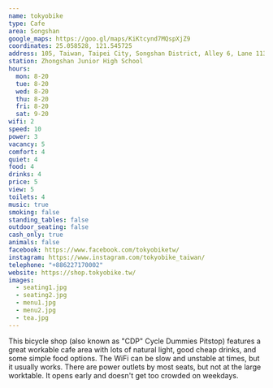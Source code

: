 ```yaml
---
name: tokyobike
type: Cafe
area: Songshan
google_maps: https://goo.gl/maps/KiKtcynd7MQspXjZ9
coordinates: 25.058528, 121.545725
address: 105, Taiwan, Taipei City, Songshan District, Alley 6, Lane 113, Section 3, Minsheng East Road, 7號1樓
station: Zhongshan Junior High School
hours:
  mon: 8-20
  tue: 8-20
  wed: 8-20
  thu: 8-20
  fri: 8-20
  sat: 9-20
wifi: 2
speed: 10
power: 3
vacancy: 5
comfort: 4
quiet: 4
food: 4
drinks: 4
price: 5
view: 5
toilets: 4
music: true
smoking: false
standing_tables: false
outdoor_seating: false
cash_only: true
animals: false
facebook: https://www.facebook.com/tokyobiketw/
instagram: https://www.instagram.com/tokyobike_taiwan/
telephone: "+886227170002"
website: https://shop.tokyobike.tw/
images:
  - seating1.jpg
  - seating2.jpg
  - menu1.jpg
  - menu2.jpg
  - tea.jpg
---
```


This bicycle shop (also known as "CDP" Cycle Dummies Pitstop) features a great workable cafe area with lots of natural light, good cheap drinks, and some simple food options. The WiFi can be slow and unstable at times, but it usually works. There are power outlets by most seats, but not at the large worktable. It opens early and doesn't get too crowded on weekdays.
